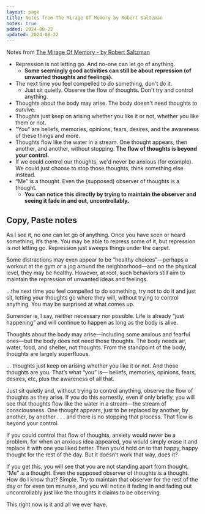 ```yaml
---
layout: page
title: Notes from The Mirage Of Memory by Robert Saltzman
notes: true
added: 2024-08-22
updated: 2024-08-22
---
```


Notes from [The Mirage Of Memory - by Robert Saltzman](https://robertsaltzman.substack.com/p/a-mirage-of-memory)

- Repression is not letting go. And no-one can let go of anything.
    - **Some seemingly good activities can still be about repression (of unwanted thoughts and feelings).**
- The next time you feel compelled to do something, don't do it.
    - Just sit quietly. Observe the flow of thoughts. Don't try and control anything.
- Thoughts about the body may arise. The body doesn't need thoughts to survive.
- Thoughts just keep on arising whether you like it or not, whether you like them or not.
- "You" are beliefs, memories, opinions, fears, desires, and the awareness of these things and more.
- Thoughts flow like the water in a stream. One thought appears, then another, and another, without stopping. **The flow of thoughts is beyond your control.**
- If we could control our thoughts, we'd never be anxious (for example). We could just choose to stop those thoughts, think something else instead.
- “Me” is a thought. Even the (supposed) observer of thoughts is a thought.
    - **You can notice this directly by trying to maintain the observer and seeing it fade in and out, uncontrollably.**


## Copy, Paste notes

As I see it, no one can let go of anything. Once you have seen or heard something, it’s there. You may be able to repress some of it, but repression is not letting go. Repression just sweeps things under the carpet.

Some distractions may even appear to be “healthy choices”—perhaps a workout at the gym or a jog around the neighborhood—and on the physical level, they may be healthy. However, at root, such behaviors still aim to maintain the repression of unwanted ideas and feelings.

...the next time you feel compelled to do something, try not to do it and just sit, letting your thoughts go where they will, without trying to control anything. You may be surprised at what comes up.

Surrender is, I say, neither necessary nor possible. Life is already “just happening” and will continue to happen as long as the body is alive.

Thoughts about the body may arise—including some anxious and fearful ones—but the body does not need those thoughts. The body needs air, water, food, and shelter, not thoughts. From the standpoint of the body, thoughts are largely superfluous.

... thoughts just keep on arising whether you like it or not. And those thoughts are you. That’s what “you” is— beliefs, memories, opinions, fears, desires, etc, plus the awareness of all that.

Just sit quietly and, without trying to control anything, observe the flow of thoughts as they arise. If you do this earnestly, even if only briefly, you will see that thoughts flow like the water in a stream—the stream of consciousness. One thought appears, just to be replaced by another, by another, by another . . . and there is no stopping that process. That flow is beyond your control.

If you could control that flow of thoughts, anxiety would never be a problem, for when an anxious idea appeared, you would simply erase it and replace it with one you liked better. Then you’d hold on to that happy, happy thought for the rest of the day. But it doesn’t work that way, does it?

If you get this, you will see that you are not standing apart from thought. “Me” is a thought. Even the supposed observer of thoughts is a thought. How do I know that? Simple. Try to maintain that observer for the rest of the day or for even ten minutes, and you will notice it fading in and fading out uncontrollably just like the thoughts it claims to be observing.

This right now is it and all we ever have.